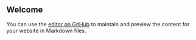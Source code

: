 ## Welcome

You can use the [editor on GitHub](https://github.com/bicr/bicr.github.io/edit/gh-pages/index.md) to maintain and preview the content for your website in Markdown files.
